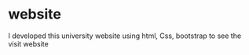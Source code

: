 # website
I developed this university website using html, Css, bootstrap to see the visit website    
